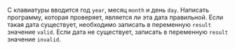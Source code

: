 С клавиатуры вводится год `year`, месяц `month` и день `day`. Написать программу, которая проверяет, является ли эта дата правильной. Если такая дата существует, необходимо записать в переменную `result` значение `valid`. Если дата не существует, записать в переменную `result` значение `invalid`.